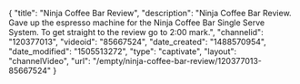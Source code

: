{
    "title": "Ninja Coffee Bar Review",
    "description": "Ninja Coffee Bar Review. Gave up the espresso machine for the Ninja Coffee Bar Single Serve System. To get straight to the review go to 2:00 mark.",
    "channelid": "120377013",
    "videoid": "85667524",
    "date_created": "1488570954",
    "date_modified": "1505513272",
    "type": "captivate",
    "layout": "channelVideo",
    "url": "\/empty\/ninja-coffee-bar-review\/120377013-85667524"
}